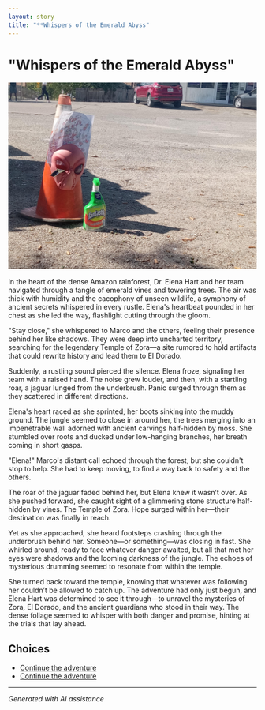 ```yaml
---
layout: story
title: "**Whispers of the Emerald Abyss"
---
```


# **"Whispers of the Emerald Abyss"**

![**"Whispers of the Emerald Abyss"**](../input_images/20221012_145451.jpg)

In the heart of the dense Amazon rainforest, Dr. Elena Hart and her team navigated through a tangle of emerald vines and towering trees. The air was thick with humidity and the cacophony of unseen wildlife, a symphony of ancient secrets whispered in every rustle. Elena's heartbeat pounded in her chest as she led the way, flashlight cutting through the gloom.

"Stay close," she whispered to Marco and the others, feeling their presence behind her like shadows. They were deep into uncharted territory, searching for the legendary Temple of Zora—a site rumored to hold artifacts that could rewrite history and lead them to El Dorado.

Suddenly, a rustling sound pierced the silence. Elena froze, signaling her team with a raised hand. The noise grew louder, and then, with a startling roar, a jaguar lunged from the underbrush. Panic surged through them as they scattered in different directions.

Elena's heart raced as she sprinted, her boots sinking into the muddy ground. The jungle seemed to close in around her, the trees merging into an impenetrable wall adorned with ancient carvings half-hidden by moss. She stumbled over roots and ducked under low-hanging branches, her breath coming in short gasps.

"Elena!" Marco's distant call echoed through the forest, but she couldn't stop to help. She had to keep moving, to find a way back to safety and the others.

The roar of the jaguar faded behind her, but Elena knew it wasn’t over. As she pushed forward, she caught sight of a glimmering stone structure half-hidden by vines. The Temple of Zora. Hope surged within her—their destination was finally in reach.

Yet as she approached, she heard footsteps crashing through the underbrush behind her. Someone—or something—was closing in fast. She whirled around, ready to face whatever danger awaited, but all that met her eyes were shadows and the looming darkness of the jungle. The echoes of mysterious drumming seemed to resonate from within the temple.

She turned back toward the temple, knowing that whatever was following her couldn’t be allowed to catch up. The adventure had only just begun, and Elena Hart was determined to see it through—to unravel the mysteries of Zora, El Dorado, and the ancient guardians who stood in their way. The dense foliage seemed to whisper with both danger and promise, hinting at the trials that lay ahead.


## Choices

* [Continue the adventure](./477085949_1376430796875724_8916528934155297778_n)
* [Continue the adventure](./20221013_140630)


---
*Generated with AI assistance*

